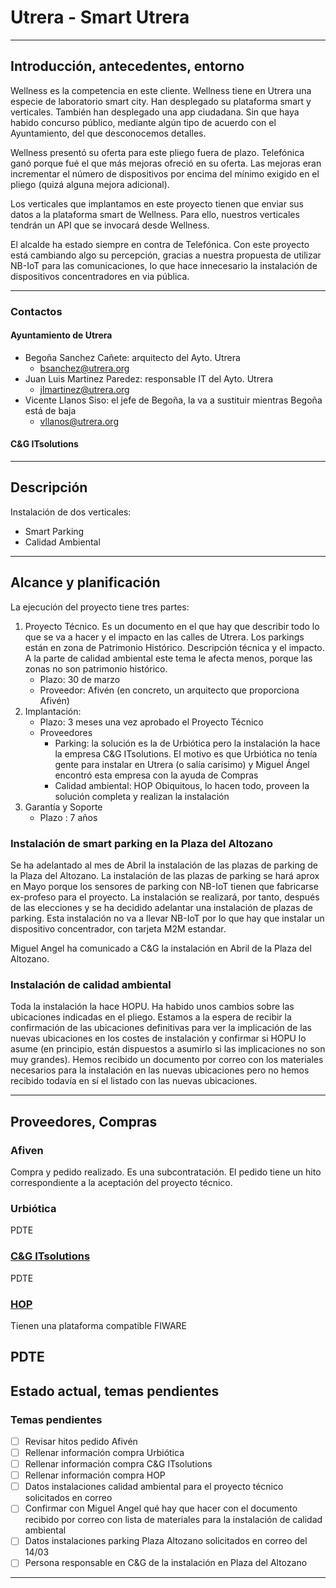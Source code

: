 # Utrera - Smart Utrera

---

## Introducción, antecedentes, entorno

Wellness es la competencia en este cliente. Wellness tiene en Utrera una especie de laboratorio smart city. Han desplegado su plataforma smart y verticales. También han desplegado una app ciudadana. Sin que haya habido concurso público, mediante algún tipo de acuerdo con el Ayuntamiento, del que desconocemos detalles.

Wellness presentó su oferta para este pliego fuera de plazo. Telefónica ganó porque fué el que más mejoras ofreció en su oferta. Las mejoras eran incrementar el número de dispositivos por encima del mínimo exigido en el pliego (quizá alguna mejora adicional).

Los verticales que implantamos en este proyecto tienen que enviar sus datos a la plataforma smart de Wellness. Para ello, nuestros verticales tendrán un API que se invocará desde Wellness.

El alcalde ha estado siempre en contra de Telefónica. Con este proyecto está cambiando algo su percepción, gracias a nuestra propuesta de utilizar NB-IoT para las comunicaciones, lo que hace innecesario la instalación de dispositivos concentradores en via pública.

---

### Contactos

#### Ayuntamiento de Utrera

* Begoña Sanchez Cañete: arquitecto del Ayto. Utrera
    * bsanchez@utrera.org
* Juan Luis Martinez Paredez: responsable IT del Ayto. Utrera
    * jlmartinez@utrera.org
* Vicente Llanos Siso: el jefe de Begoña, la va a sustituir mientras Begoña está de baja
    * vllanos@utrera.org

#### C&G ITsolutions


---

## Descripción

Instalación de dos verticales:

* Smart Parking
* Calidad Ambiental

---

## Alcance y planificación

La ejecución del proyecto tiene tres partes: 

1. Proyecto Técnico. Es un documento en el que hay que describir todo lo que se va a hacer y el impacto en las calles de Utrera. Los parkings están en zona de Patrimonio Histórico. Descripción técnica y el impacto. A la parte de calidad ambiental este tema le afecta menos, porque las zonas no son patrimonio histórico.
    - Plazo: 30 de marzo
    - Proveedor: Afivén (en concreto, un arquitecto que proporciona Afivén)
1. Implantación:
    - Plazo: 3 meses una vez aprobado el Proyecto Técnico
    - Proveedores
        - Parking: la solución es la de Urbiótica pero la instalación la hace la empresa C&G ITsolutions. El motivo es que Urbiótica no tenía gente para instalar en Utrera (o salía carísimo) y Miguel Ángel encontró esta empresa con la ayuda de Compras
        - Calidad ambiental: HOP Obiquitous, lo hacen todo, proveen la solución completa y realizan la instalación
1. Garantía y Soporte
    - Plazo : 7 años

### Instalación de smart parking en la Plaza del Altozano

Se ha adelantado al mes de Abril la instalación de las plazas de parking de la Plaza del Altozano. La instalación de las plazas de parking se hará aprox en Mayo porque los sensores de parking con NB-IoT tienen que fabricarse ex-profeso para el proyecto. La instalación se realizará, por tanto, después de las elecciones y se ha decidido adelantar una instalación de plazas de parking. Esta instalación no va a llevar NB-IoT por lo que hay que instalar un dispositivo concentrador, con tarjeta M2M estandar.

Miguel Angel ha comunicado a C&G la instalación en Abril de la Plaza del Altozano.

### Instalación de calidad ambiental

Toda la instalación la hace HOPU. Ha habido unos cambios sobre las ubicaciones indicadas en el pliego. Estamos a la espera de recibir la confirmación de las ubicaciones definitivas para ver la implicación de las nuevas ubicaciones en los costes de instalación y confirmar si HOPU lo asume (en principio, están dispuestos a asumirlo si las implicaciones no son muy grandes). Hemos recibido un documento por correo con los materiales necesarios para la instalación en las nuevas ubicaciones pero no hemos recibido todavía en sí el listado con las nuevas ubicaciones.

---

## Proveedores, Compras

### Afiven

Compra y pedido realizado. Es una subcontratación. El pedido tiene un hito correspondiente a la aceptación del proyecto técnico.

### Urbiótica

PDTE

### [C&G ITsolutions](https://cygitsolutions.com/)

PDTE

### [HOP](https://hopu.eu/)

Tienen una plataforma compatible FIWARE

PDTE
---

## Estado actual, temas pendientes

### Temas pendientes

- [ ] Revisar hitos pedido Afivén
- [ ] Rellenar información compra Urbiótica
- [ ] Rellenar información compra C&G ITsolutions
- [ ] Rellenar información compra HOP
- [ ] Datos instalaciones calidad ambiental para el proyecto técnico solicitados en correo
- [ ] Confirmar con Miguel Angel qué hay que hacer con el documento recibido por correo con lista de materiales para la instalación de calidad ambiental
- [ ] Datos instalaciones parking Plaza Altozano solicitados en correo del 14/03
- [ ] Persona responsable en C&G de la instalación en Plaza del Altozano

---
